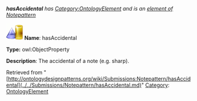 ___hasAccidental__ has [Category:OntologyElement](../../Category/OntologyElement.md "Category:OntologyElement") and is an [element of](../../Property/ElementOf.md "Property:ElementOf") [Notepattern](../../Submissions/Notepattern.md "Submissions:Notepattern")_


  




[![ObjectProperty](../../images/thumb/c/c3/ObjectProperty.gif/45px-ObjectProperty.gif)](../../Image/ObjectProperty.gif.md "ObjectProperty")
__Name__: hasAccidental 


__Type:__ owl:ObjectProperty 


__Description__: The accidental of a note (e.g. sharp). 





Retrieved from "[http://ontologydesignpatterns.org/wiki/Submissions:Notepattern/hasAccidental](../../Submissions/Notepattern/hasAccidental.md)"
 [Category](http://ontologydesignpatterns.org/wiki/Special:Categories "Special:Categories"): [OntologyElement](../../Category/OntologyElement.md "Category:OntologyElement")